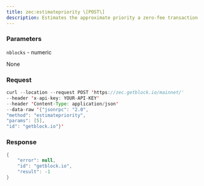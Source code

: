```yaml
---
title: zec:estimatepriority \[POST\]
description: Estimates the approximate priority a zero-fee transaction needs to beginconfirmation within nblocks blocks.
---
```


### Parameters


`nblocks` - numeric

None

### Request

``` java
curl --location --request POST 'https://zec.getblock.io/mainnet/' 
--header 'x-api-key: YOUR-API-KEY' 
--header 'Content-Type: application/json' 
--data-raw '{"jsonrpc": "2.0",
"method": "estimatepriority",
"params": [5],
"id": "getblock.io"}'
```

###  Response

``` java
{
    "error": null,
    "id": "getblock.io",
    "result": -1
}
```

